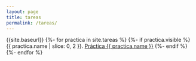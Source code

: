 ```yaml
---
layout: page
title: tareas
permalink: /tareas/
---
```

{{site.baseurl}}
{%- for practica in site.tareas %}
  {%- if practica.visible %}
{{ practica.name | slice: 0, 2  }}.  <a href="/p04-t0-aprender-jekyll-alu0100318166{{ practica.url }}">Práctica {{ practica.name }}</a>
  {%- endif %}
{%- endfor %}

